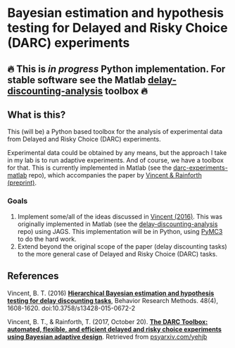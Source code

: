 # Bayesian estimation and hypothesis testing for Delayed and Risky Choice (DARC) experiments

## 🔥 This is _in progress_ Python implementation. For stable software see the Matlab  [delay-discounting-analysis](https://github.com/drbenvincent/delay-discounting-analysis) toolbox 🔥

## What is this?

This (will be) a Python based toolbox for the analysis of experimental data from Delayed and Risky Choice (DARC) experiments.

Experimental data could be obtained by any means, but the approach I take in my lab is to run adaptive experiments. And of course, we have a toolbox for that. This is currently implemented in Matlab (see the [darc-experiments-matlab](https://github.com/drbenvincent/darc-experiments-matlab) repo), which accompanies the paper by [Vincent & Rainforth (preprint)](https://psyarxiv.com/yehjb).

### Goals

1. Implement some/all of the ideas discussed in [Vincent (2016)](http://link.springer.com/article/10.3758%2Fs13428-015-0672-2). This was originally implemented in Matlab (see the [delay-discounting-analysis](https://github.com/drbenvincent/delay-discounting-analysis) repo) using JAGS. This implementation will be in Python, using [PyMC3](http://docs.pymc.io/index.html) to do the hard work.
2. Extend beyond the original scope of the paper (delay discounting tasks) to the more general case of Delayed and Risky Choice (DARC) tasks.

## References

Vincent, B. T. (2016) **[Hierarchical Bayesian estimation and hypothesis testing for delay discounting tasks](http://link.springer.com/article/10.3758%2Fs13428-015-0672-2)**, Behavior Research Methods. 48(4), 1608-1620. doi:10.3758/s13428-015-0672-2

Vincent, B. T., & Rainforth, T. (2017, October 20). **[The DARC Toolbox: automated, flexible, and efficient delayed and risky choice experiments using Bayesian adaptive design](https://psyarxiv.com/yehjb)**. Retrieved from [psyarxiv.com/yehjb](https://psyarxiv.com/yehjb)
